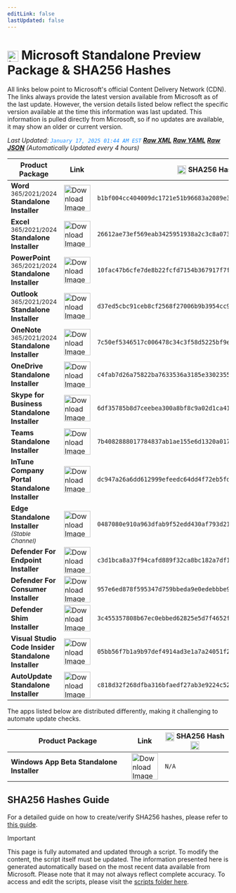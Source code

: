 ```yaml
---
editLink: false
lastUpdated: false
---
```

# <img src="/images/Microsoft_Logo_512px.png" alt="image" width="25" style="vertical-align: middle; display: inline-block;" /> Microsoft Standalone Preview Package & SHA256 Hashes

<span class="extra-small">All links below point to Microsoft's official Content Delivery Network (CDN).</span>
<span class="extra-small">The links always provide the latest version available from Microsoft as of the last update. However, the version details listed below reflect the specific version available at the time this information was last updated. This information is pulled directly from Microsoft, so if no updates are available, it may show an older or current version.</span>

<span class="extra-small">_Last Updated: <code style="color : dodgerblue">January 17, 2025 01:44 AM EST</code> [**_Raw XML_**](https://github.com/cocopuff2u/MOFA/blob/main/latest_raw_files/macos_standalone_preview.xml) [**_Raw YAML_**](https://github.com/cocopuff2u/MOFA/blob/main/latest_raw_files/macos_standalone_preview.yaml) [**_Raw JSON_**](https://github.com/cocopuff2u/MOFA/blob/main/latest_raw_files/macos_standalone_preview.json)
 (Automatically Updated every 4 hours)_</span>

| **Product Package** | **Link** | **<img src="/images/sha-256.png" alt="image" width="20" style="vertical-align: middle; display: inline-block;" /> SHA256 Hash <img src="/images/sha-256.png" alt="image" width="20" style="vertical-align: middle; display: inline-block;" />** |
|----------------------|----------|------------------|
| **Word** <sup>365/2021/2024</sup> **Standalone Installer** | <a href="https://officecdnmac.microsoft.com/pr/1ac37578-5a24-40fb-892e-b89d85b6dfaa/MacAutoupdate/Microsoft_Word_16.93.25011212_Updater.pkg"><img src="/images/MSWD_512x512x32.png" alt="Download Image" width="60"></a> | `b1bf004cc404009dc1721e51b96683a2089e3d944a2b5c34f814e311284a2d24` |
| **Excel** <sup>365/2021/2024</sup> **Standalone Installer** | <a href="https://officecdnmac.microsoft.com/pr/1ac37578-5a24-40fb-892e-b89d85b6dfaa/MacAutoupdate/Microsoft_Excel_16.93.25011212_Updater.pkg"><img src="/images/XCEL_512x512x32.png" alt="Download Image" width="60"></a> | `26612ae73ef569eab3425951938a2c3c8a07394606d5ceabf4af93151c67b2ea` |
| **PowerPoint** <sup>365/2021/2024</sup> **Standalone Installer** | <a href="https://officecdnmac.microsoft.com/pr/1ac37578-5a24-40fb-892e-b89d85b6dfaa/MacAutoupdate/Microsoft_PowerPoint_16.93.25011212_Updater.pkg"><img src="/images/PPT3_512x512x32.png" alt="Download Image" width="60"></a> | `10fac47b6cfe7de8b22fcfd7154b367917f7f45c5ca3ca95913af483638d9514` |
| **Outlook** <sup>365/2021/2024</sup> **Standalone Installer**| <a href="https://officecdnmac.microsoft.com/pr/1ac37578-5a24-40fb-892e-b89d85b6dfaa/MacAutoupdate/Microsoft_Outlook_16.93.25011212_Updater.pkg"><img src="/images/Outlook_512x512x32.png" alt="Download Image" width="60"></a> | `d37ed5cbc91ceb8cf2568f27006b9b3954cc9fe87d212467bbdaebb882343d21` |
| **OneNote** <sup>365/2021/2024</sup> **Standalone Installer** | <a href="https://officecdnmac.microsoft.com/pr/1ac37578-5a24-40fb-892e-b89d85b6dfaa/MacAutoupdate/Microsoft_OneNote_16.93.25011212_Updater.pkg"><img src="/images/OneNote_512x512x32.png" alt="Download Image" width="60"></a> | `7c50ef5346517c006478c34c3f58d5225bf9e527ab234be038bee7f33a33a9aa` |
| **OneDrive Standalone Installer** | <a href="https://oneclient.sfx.ms/Mac/Installers/24.244.1204.0003/OneDrive.pkg"><img src="/images/OneDrive_512x512x32.png" alt="Download Image" width="60"></a> | `c4fab7d26a75822ba7633536a3185e3302355d5d6b11839ba690fc4317535301` |
| **Skype for Business Standalone Installer** | <a href="https://officecdn.microsoft.com/pr/1ac37578-5a24-40fb-892e-b89d85b6dfaa/MacAutoupdate/SkypeForBusinessUpdater-16.31.8.pkg"><img src="/images/skype_for_business.png" alt="Download Image" width="60"></a> | `6df35785b8d7ceebea300a8bf8c9a02d1ca417ed580724d49375eea7815daad8` |
| **Teams Standalone Installer** | <a href="https://statics.teams.cdn.office.net/production-osx/25007.203.3361.6689/MicrosoftTeams.pkg"><img src="/images/teams_512x512x32.png" alt="Download Image" width="60"></a> | `7b4082888017784837ab1ae155e6d1320a0176c45c6cc4928589fad1971d7d9a` |
| **InTune Company Portal Standalone Installer** | <a href="https://officecdnmac.microsoft.com/pr/1ac37578-5a24-40fb-892e-b89d85b6dfaa/MacAutoupdate/CompanyPortal_5.2412.0-Upgrade.pkg"><img src="/images/companyportal.png" alt="Download Image" width="60"></a> | `dc947a26a6dd612999efeedc64dd4f72eb5fd33349efbd1ac5b8fb6da3c5c718` |
| **Edge Standalone Installer** <sup>_(Stable Channel)_</sup> | <a href="https://officecdn-microsoft-com.akamaized.net/pr/03adf619-38c6-4249-95ff-4a01c0ffc962/MacAutoupdate/MicrosoftEdgeUpdate-131.0.2903.147.pkg"><img src="/images/edge_app.png" alt="Download Image" width="60"></a> | `0487080e910a963dfab9f52edd430af793d21b06ceae5cf263d78d7c0f9eee13` |
| **Defender For Endpoint Installer** | <a href="https://officecdnmac.microsoft.com/pr/1ac37578-5a24-40fb-892e-b89d85b6dfaa/MacAutoupdate/wdav-upgrade.pkg"><img src="/images/defender_512x512x32.png" alt="Download Image" width="60"></a> | `c3d1bca8a37f94cafd889f32ca8bc182a7df1e60d5cd32b1258473d7cb71c1c1` |
| **Defender For Consumer Installer** | <a href="https://officecdnmac.microsoft.com/pr/1ac37578-5a24-40fb-892e-b89d85b6dfaa/MacAutoupdate/Microsoft_Defender_101.24092.0004_Individuals_Installer.pkg"><img src="/images/defender_512x512x32.png" alt="Download Image" width="60"></a> | `957e6ed878f595347d759bbeda9e0edebbbe904b8b8858216d6db03c0faec1bf` |
| **Defender Shim Installer** | <a href="https://officecdnmac.microsoft.com/pr/1ac37578-5a24-40fb-892e-b89d85b6dfaa/MacAutoupdate/Microsoft_Defender_101.24080.0001_Individuals_Shim_Installer.pkg"><img src="/images/defender_512x512x32.png" alt="Download Image" width="60"></a> | `3c455357808b67ec0ebbed62825e5d7f4652f3f53a1d3d58510e82099981bb51` |
| **Visual Studio Code Insider Standalone Installer** | <a href="https://vscode.download.prss.microsoft.com/dbazure/download/insider/31188fed068c5c724d73a1956c846401d4d7b01d/VSCode-darwin-universal.zip"><img src="/images/Code_512x512x32.png" alt="Download Image" width="60"></a> | `05bb56f7b1a9b97def4914ad3e1a7a24051f23dcb3653fc2bace911ccfb5ec9c` |
| **AutoUpdate Standalone Installer** | <a href="https://officecdnmac.microsoft.com/pr/1ac37578-5a24-40fb-892e-b89d85b6dfaa/MacAutoupdate/Microsoft_AutoUpdate_4.77.24121924_Updater.pkg"><img src="/images/autoupdate.png" alt="Download Image" width="60"></a> | `c818d32f268dfba316bfaedf27ab3e9224c529d2647454464270f58ebc9db4c7` |

<span class="extra-small">The apps listed below are distributed differently, making it challenging to automate update checks.</span>

| **Product Package** | **Link** | **<img src="/images/sha-256.png" alt="image" width="20" style="vertical-align: middle; display: inline-block;" /> SHA256 Hash <img src="/images/sha-256.png" alt="image" width="20" style="vertical-align: middle; display: inline-block;" />** |
|----------------------|----------|------------------|
| **Windows App Beta Standalone Installer** | <a href="https://install.appcenter.ms/orgs/rdmacios-k2vy/apps/microsoft-remote-desktop-for-mac/distribution_groups/all-users-of-microsoft-remote-desktop-for-mac"><img src="/images/windowsapp.png" alt="Download Image" width="60"></a> | `N/A` |

## SHA256 Hashes Guide

For a detailed guide on how to create/verify SHA256 hashes, please refer to [this guide](/guides/how_to_sha256).

> [!IMPORTANT]
> This page is fully automated and updated through a script. To modify the content, the script itself must be updated. The information presented here is generated automatically based on the most recent data available from Microsoft. Please note that it may not always reflect complete accuracy. To access and edit the scripts, please visit the [scripts folder here](https://github.com/cocopuff2u/MOFA_WEBSITE/tree/main/update_readme_scripts).
